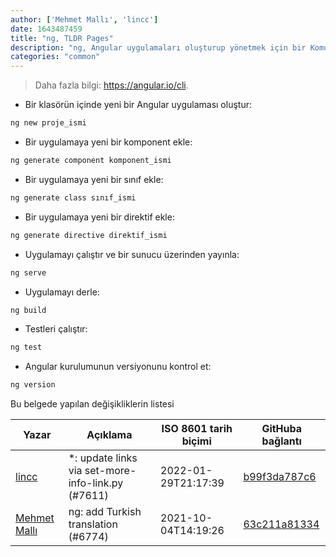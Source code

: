 ```yaml
---
author: ['Mehmet Mallı', 'lincc']
date: 1643487459
title: "ng, TLDR Pages"
description: "ng, Angular uygulamaları oluşturup yönetmek için bir Komut Satırı Arayüzü (CLI)."
categories: "common"
---
```

> Daha fazla bilgi: <https://angular.io/cli>.

- Bir klasörün içinde yeni bir Angular uygulaması oluştur:

```bash
ng new proje_ismi
```

- Bir uygulamaya yeni bir komponent ekle:

```bash
ng generate component komponent_ismi
```

- Bir uygulamaya yeni bir sınıf ekle:

```bash
ng generate class sınıf_ismi
```

- Bir uygulamaya yeni bir direktif ekle:

```bash
ng generate directive direktif_ismi
```

- Uygulamayı çalıştır ve bir sunucu üzerinden yayınla:

```bash
ng serve
```

- Uygulamayı derle:

```bash
ng build
```

- Testleri çalıştır:

```bash
ng test
```

- Angular kurulumunun versiyonunu kontrol et:

```bash
ng version
```
Bu belgede yapılan değişikliklerin listesi


Yazar | Açıklama | ISO 8601 tarih biçimi | GitHuba bağlantı
------|-----|-----|-----
[lincc](mailto:46962923+blueskyson@users.noreply.github.com) | *: update links via set-more-info-link.py (#7611) | 2022-01-29T21:17:39 | [b99f3da787c6](https://github.com/tldr-pages/tldr/commit/b99f3da787c6f43a545b9cb5ebd8265b1367fbc4)
[Mehmet Mallı](mailto:mallimehmet@gmail.com) | ng: add Turkish translation (#6774) | 2021-10-04T14:19:26 | [63c211a81334](https://github.com/tldr-pages/tldr/commit/63c211a813340e904ea5dae922d1f3c997e44b1c)

